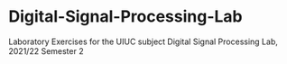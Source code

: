 # Digital-Signal-Processing-Lab
Laboratory Exercises for the UIUC subject Digital Signal Processing Lab, 2021/22 Semester 2
